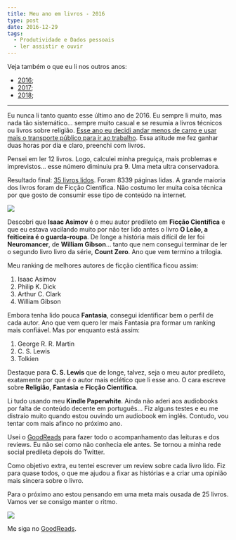 ```yaml
---
title: Meu ano em livros - 2016
type: post
date: 2016-12-29
tags:
  - Produtividade e Dados pessoais
  - ler assistir e ouvir
---
```



Veja também o que eu li nos outros anos:

- [2016](https://diegoeis.com/meu-ano-em-livros-2016/);
- [2017](https://diegoeis.com/meu-ano-em-livros-2017/);
- [2018](https://diegoeis.com/meu-ano-em-livros-2018/);

---

Eu nunca li tanto quanto esse último ano de 2016. Eu sempre li muito, mas nada tão sistemático… sempre muito casual e se resumia a livros técnicos ou livros sobre religião. [Esse ano eu decidi andar menos de carro e usar mais o transporte público para ir ao trabalho](https://diegoeis.com/um-pouco-sobre-a-experiencia-de-ir-trabalhar-sem-carro.html). Essa atitude me fez ganhar duas horas por dia e claro, preenchi com livros.

Pensei em ler 12 livros. Logo, calculei minha preguiça, mais problemas e imprevistos… esse número diminuiu pra 9. Uma meta ultra conservadora.

Resultado final: [35 livros lidos](https://www.goodreads.com/user/year_in_books/2016/50891723). Foram 8339 páginas lidas. A grande maioria dos livros foram de Ficção Científica. Não costumo ler muita coisa técnica por que gosto de consumir esse tipo de conteúdo na internet.

![](https://cdn-images-1.medium.com/max/800/1*cvChRo5_QlkmCEdQ8uxJyA)

Descobri que **Isaac Asimov** é o meu autor predileto em **Ficção Científica** e que eu estava vacilando muito por não ter lido antes o livro **O Leão, a feiticeira é o guarda-roupa**. De longe a história mais difícil de ler foi **Neuromancer**, de **William Gibson**… tanto que nem consegui terminar de ler o segundo livro livro da série, **Count Zero**. Ano que vem termino a trilogia.

Meu ranking de melhores autores de ficção científica ficou assim:

1. Isaac Asimov
2. Philip K. Dick
3. Arthur C. Clark
4. William Gibson

Embora tenha lido pouca **Fantasia**, consegui identificar bem o perfil de cada autor. Ano que vem quero ler mais Fantasia pra formar um ranking mais confiável. Mas por enquanto está assim:

1. George R. R. Martin
2. C. S. Lewis
3. Tolkien

Destaque para **C. S. Lewis** que de longe, talvez, seja o meu autor predileto, exatamente por que é o autor mais eclético que li esse ano. O cara escreve sobre **Religião**, **Fantasia** e **Ficção Científica**.

Li tudo usando meu **Kindle Paperwhite**. Ainda não aderi aos audiobooks por falta de conteúdo decente em português… Fiz alguns testes e eu me distraio muito quando estou ouvindo um audiobook em inglês. Contudo, vou tentar com mais afinco no próximo ano.

Usei o [GoodReads](https://www.goodreads.com/friend/i?i=LTM1ODk3NjU4NTk6NDE5) para fazer todo o acompanhamento das leituras e dos reviews. Eu não sei como não conhecia ele antes. Se tornou a minha rede social predileta depois do Twitter.

Como objetivo extra, eu tentei escrever um review sobre cada livro lido. Fiz para quase todos, o que me ajudou a fixar as histórias e a criar uma opinião mais sincera sobre o livro.

Para o próximo ano estou pensando em uma meta mais ousada de 25 livros. Vamos ver se consigo manter o ritmo.

![](https://cdn-images-1.medium.com/max/800/1*vHoGvkxmDZVKRbXkiMiAtg.png)

Me siga no [GoodReads](https://www.goodreads.com/friend/i?i=LTM1ODk3NjU4NTk6NDE5).
